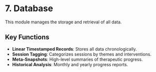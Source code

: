 # 7. Database

This module manages the storage and retrieval of all data.

## Key Functions

-   **Linear Timestamped Records**: Stores all data chronologically.
-   **Session Tagging**: Categorizes sessions by themes and interventions.
-   **Meta-Snapshots**: High-level summaries of therapeutic progress.
-   **Historical Analysis**: Monthly and yearly progress reports.
